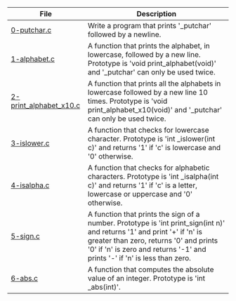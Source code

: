 |File|Description|
|-|-|
|[0-putchar.c](0-putchar.c)|Write a program that prints '\_putchar' followed by a newline.|
|[1-alphabet.c](1-alphabet.c)|A function that prints the alphabet, in lowercase, followed by a new line. Prototype is 'void print_alphabet(void)' and '\_putchar' can only be used twice.|
|[2-print_alphabet_x10.c](2-print_alphabet_x10.c)|A function that prints all the alphabets in lowercase followed by a new line 10 times. Prototype is 'void print_alphabet_x10(void)' and '\_putchar' can only be used twice.|
|[3-islower.c](3-islower.c)|A function that checks for lowercase character. Prototype is 'int \_islower(int c)' and returns '1' if 'c' is lowercase and '0' otherwise.|
|[4-isalpha.c](4-isalpha.c)|A function that checks for alphabetic characters. Prototype is 'int \_isalpha(int c)' and returns '1' if 'c' is a letter, lowercase or uppercase and '0' otherwise.|
|[5-sign.c](5-sign.c)|A function that prints the sign of a number. Prototype is 'int print_sign(int n)' and returns '1' and print '+' if 'n' is greater than zero, returns '0' and prints '0' if 'n' is zero and returns '-1' and prints '-' if 'n' is less than zero.|
|[6-abs.c](6-abs.c)|A function that computes the absolute value of an integer. Prototype is 'int \_abs(int)'.|
